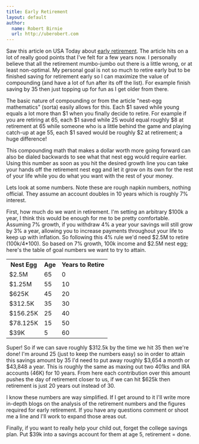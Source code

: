 ```yaml
---
title: Early Retirement
layout: default
author:
  name: Robert Birnie
  url: http://uberobert.com
---
```


Saw this article on USA Today about [early retirement](http://www.usatoday.com/story/money/personalfinance/2013/03/26/extreme-early-retirement-30s/1997363/). The article hits on a lot of really good points that I've felt for a few years now. I personally believe that all the retirement mumbo-jumbo out there is a little wrong, or at least non-optimal. My personal goal is not so much to retire early but to be finished saving for retirement early so I can maximize the value of compounding (and have a lot of fun after its off the list). For example finish saving by 35 then just topping up for fun as I get older from there.

The basic nature of compounding or from the article "nest-egg mathematics" (sorta) easily allows for this. Each $1 saved while young equals a lot more than $1 when you finally decide to retire. For example if you are retiring at 65, each $1 saved while 25 would equal roughly $8 at retirement at 65 while someone who is a little behind the game and playing catch-up at age 55, each $1 saved would be roughly $2 at retirement; a huge difference! 

This compounding math that makes a dollar worth more going forward can also be dialed backwards to see what that nest egg would require earlier. Using this number as soon as you hit the desired growth line you can take your hands off the retirement nest egg and let it grow on its own for the rest of your life while you do what you want with the rest of your money. 

Lets look at some numbers. Note these are rough napkin numbers, nothing official. They assume an account doubles in 10 years which is roughly 7% interest.

First, how much do we want in retirement. I'm setting an arbitrary $100k a year, I think this would be enough for me to be pretty comfortable. Assuming 7% growth, if you withdraw 4% a year your savings will still grow by 3% a year, allowing you to increase payments throughout your life to keep up with inflation. So following this 4% rule we'd need $2.5M to retire (100k/4*100). So based on 7% growth, 100k income and $2.5M nest egg; here's the table of goal numbers we want to try to attain.

<table class="table table-bordered table-condensed" style="width: 300px">
    <tr>
      <th>Nest Egg</th>
      <th>Age</th>
      <th>Years to Retire</th>
    </tr>
    <tr>
      <td>$2.5M</td>
      <td>65</td>
      <td>0</td>
    </tr>
    <tr>
      <td>$1.25M</td>
      <td>55</td>
      <td>10</td>
    </tr>
    <tr>
      <td>$625K</td>
      <td>45</td>
      <td>20</td>
    </tr>
    <tr>
      <td>$312.5K</td>
      <td>35</td>
      <td>30</td>
    </tr>
    <tr>
      <td>$156.25K</td>
      <td>25</td>
      <td>40</td>
    </tr>
    <tr>
      <td>$78.125K</td>
      <td>15</td>
      <td>50</td>
    </tr>
    <tr>
      <td>$39K</td>
      <td>5</td>
      <td>60</td> 
    </tr>
</table>

Super! So if we can save roughly $312.5k by the time we hit 35 then we're done! I'm around 25 (just to keep the numbers easy) so in order to attain this savings amount by 35 I'd need to put away roughly $3,654 a month or $43,848 a year. This is roughly the same as maxing out two 401ks and IRA accounts (46K) for 10 years. From here each contribution over this amount pushes the day of retirement closer to us, if we can hit $625k then retirement is just 20 years out instead of 30.

I know these numbers are way simplified. If I get around to it I'll write more in-depth blogs on the analysis of the retirement numbers and the figures required for early retirement. If you have any questions comment or shoot me a line and I'll work to expand those areas out.

Finally, if you want to really help your child out, forget the college savings plan. Put $39k into a savings account for them at age 5, retirement = done.
